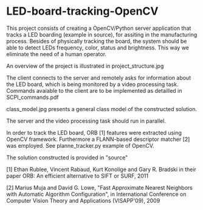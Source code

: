 # LED-board-tracking-OpenCV

This project consists of creating a OpenCV/Python server application that tracks a LED boarding (example in source), for assiting in the manufacturing process.
Besides of physically tracking the board, the system should be able to detect LEDs frequency, color, status and brightness. 
This way we eliminate the need of a human operator.

An overview of the project is illustrated in project_structure.jpg

The client connects to the server and remotely asks for information about the LED board, which is being monitored by a video processing task.
Commands avaiable to the client are to be implemented as detailled in SCPI_commands.pdf

class_model.jpg presents a general class model of the constructed solution.

The server and the video processing task should run in parallel. 

In order to track the LED board, ORB [1] features were extracted using OpenCV framework.
Furthermore a FLANN-based descriptor matcher [2] was employed.
See planne_tracker.py example of OpenCV.

The solution constructed is provided in "source"

[1] Ethan Rublee, Vincent Rabaud, Kurt Konolige and Gary R. Bradski in their paper ORB: An efficient alternative to SIFT or SURF, 2011

[2] Marius Muja and David G. Lowe, "Fast Approximate Nearest Neighbors with Automatic Algorithm Configuration", in International Conference on Computer Vision Theory and Applications (VISAPP'09), 2009 
